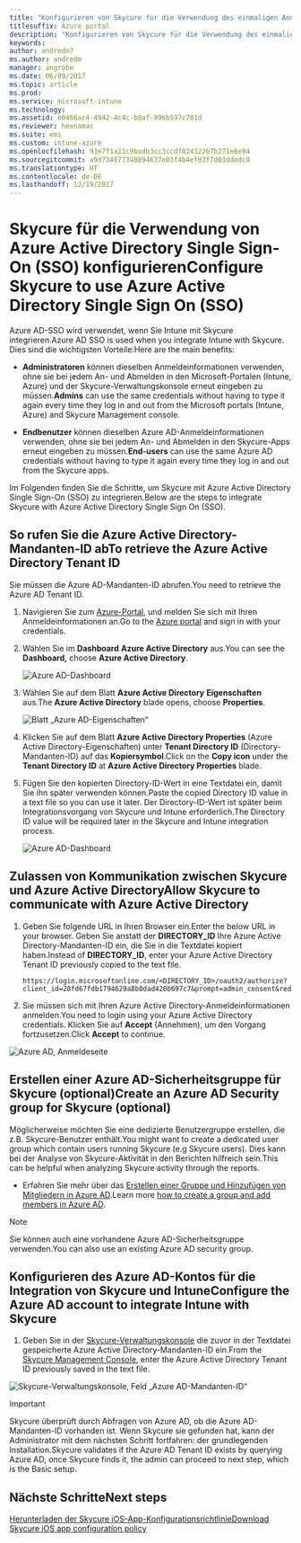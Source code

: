 ```yaml
---
title: "Konfigurieren von Skycure für die Verwendung des einmaligen Anmeldens von Azure AD mit Intune"
titlesuffix: Azure portal
description: "Konfigurieren von Skycure für die Verwendung des einmaligen Anmeldens von Azure AD mit Intune"
keywords: 
author: andredm7
ms.author: andredm
manager: angrobe
ms.date: 06/09/2017
ms.topic: article
ms.prod: 
ms.service: microsoft-intune
ms.technology: 
ms.assetid: e0466ac4-4942-4c4c-b8af-996b597c701d
ms.reviewer: heenamac
ms.suite: ems
ms.custom: intune-azure
ms.openlocfilehash: 93e7f1a21c9badb3cc3ccdf02432267b271e6e94
ms.sourcegitcommit: a9d734877340894637e03f4b4ef83f7d01ddedc8
ms.translationtype: HT
ms.contentlocale: de-DE
ms.lasthandoff: 12/19/2017
---
```

# <a name="configure-skycure-to-use-azure-active-directory-single-sign-on-sso"></a><span data-ttu-id="ea673-103">Skycure für die Verwendung von Azure Active Directory Single Sign-On (SSO) konfigurieren</span><span class="sxs-lookup"><span data-stu-id="ea673-103">Configure Skycure to use Azure Active Directory Single Sign On (SSO)</span></span>

<span data-ttu-id="ea673-104">Azure AD-SSO wird verwendet, wenn Sie Intune mit Skycure integrieren.</span><span class="sxs-lookup"><span data-stu-id="ea673-104">Azure AD SSO is used when you integrate Intune with Skycure.</span></span> <span data-ttu-id="ea673-105">Dies sind die wichtigsten Vorteile:</span><span class="sxs-lookup"><span data-stu-id="ea673-105">Here are the main benefits:</span></span>

-   <span data-ttu-id="ea673-106">**Administratoren** können dieselben Anmeldeinformationen verwenden, ohne sie bei jedem An- und Abmelden in den Microsoft-Portalen (Intune, Azure) und der Skycure-Verwaltungskonsole erneut eingeben zu müssen.</span><span class="sxs-lookup"><span data-stu-id="ea673-106">**Admins** can use the same credentials without having to type it again every time they log in and out from the Microsoft portals (Intune, Azure) and Skycure Management console.</span></span>

-   <span data-ttu-id="ea673-107">**Endbenutzer** können dieselben Azure AD-Anmeldeinformationen verwenden, ohne sie bei jedem An- und Abmelden in den Skycure-Apps erneut eingeben zu müssen.</span><span class="sxs-lookup"><span data-stu-id="ea673-107">**End-users** can use the same Azure AD credentials without having to type it again every time they log in and out from the Skycure apps.</span></span>

<span data-ttu-id="ea673-108">Im Folgenden finden Sie die Schritte, um Skycure mit Azure Active Directory Single Sign-On (SSO) zu integrieren.</span><span class="sxs-lookup"><span data-stu-id="ea673-108">Below are the steps to integrate Skycure with Azure Active Directory Single Sign On (SSO).</span></span>

## <a name="to-retrieve-the-azure-active-directory-tenant-id"></a><span data-ttu-id="ea673-109">So rufen Sie die Azure Active Directory-Mandanten-ID ab</span><span class="sxs-lookup"><span data-stu-id="ea673-109">To retrieve the Azure Active Directory Tenant ID</span></span>

<span data-ttu-id="ea673-110">Sie müssen die Azure AD-Mandanten-ID abrufen.</span><span class="sxs-lookup"><span data-stu-id="ea673-110">You need to retrieve the Azure AD Tenant ID.</span></span>

1.  <span data-ttu-id="ea673-111">Navigieren Sie zum [Azure-Portal](https://portal.azure.com/), und melden Sie sich mit Ihren Anmeldeinformationen an.</span><span class="sxs-lookup"><span data-stu-id="ea673-111">Go to the [Azure portal](https://portal.azure.com/) and sign in with your credentials.</span></span>

2.  <span data-ttu-id="ea673-112">Wählen Sie im **Dashboard** **Azure Active Directory** aus.</span><span class="sxs-lookup"><span data-stu-id="ea673-112">You can see the **Dashboard,** choose **Azure Active Directory**.</span></span>

    ![Azure AD-Dashboard](./media/skycure-sso-1.png)

3.  <span data-ttu-id="ea673-114">Wählen Sie auf dem Blatt **Azure Active Directory** **Eigenschaften** aus.</span><span class="sxs-lookup"><span data-stu-id="ea673-114">The **Azure Active Directory** blade opens, choose **Properties**.</span></span>

    ![Blatt „Azure AD-Eigenschaften“](./media/skycure-sso-2.png)

4.  <span data-ttu-id="ea673-116">Klicken Sie auf dem Blatt **Azure Active Directory Properties** (Azure Active Directory-Eigenschaften) unter **Tenant Directory ID** (Directory-Mandanten-ID) auf das **Kopiersymbol**.</span><span class="sxs-lookup"><span data-stu-id="ea673-116">Click on the **Copy icon** under the **Tenant Directory ID** at **Azure Active Directory Properties** blade.</span></span>

5. <span data-ttu-id="ea673-117">Fügen Sie den kopierten Directory-ID-Wert in eine Textdatei ein, damit Sie ihn später verwenden können.</span><span class="sxs-lookup"><span data-stu-id="ea673-117">Paste the copied Directory ID value in a text file so you can use it later.</span></span> <span data-ttu-id="ea673-118">Der Directory-ID-Wert ist später beim Integrationsvorgang von Skycure und Intune erforderlich.</span><span class="sxs-lookup"><span data-stu-id="ea673-118">The Directory ID value will be required later in the Skycure and Intune integration process.</span></span>

    ![Azure AD-Dashboard](./media/skycure-sso-3.png)

## <a name="allow-skycure-to-communicate-with-azure-active-directory"></a><span data-ttu-id="ea673-120">Zulassen von Kommunikation zwischen Skycure und Azure Active Directory</span><span class="sxs-lookup"><span data-stu-id="ea673-120">Allow Skycure to communicate with Azure Active Directory</span></span>

1.  <span data-ttu-id="ea673-121">Geben Sie folgende URL in Ihren Browser ein.</span><span class="sxs-lookup"><span data-stu-id="ea673-121">Enter the below URL in your browser.</span></span> <span data-ttu-id="ea673-122">Geben Sie anstatt der **DIRECTORY_ID** Ihre Azure Active Directory-Mandanten-ID ein, die Sie in die Textdatei kopiert haben.</span><span class="sxs-lookup"><span data-stu-id="ea673-122">Instead of **DIRECTORY_ID**, enter your Azure Active Directory Tenant ID previously copied to the text file.</span></span>

        https://login.microsoftonline.com/<DIRECTORY_ID>/oauth2/authorize?client_id=28fd67fdb1794629a8b0dad420b697c7&prompt=admin_consent&redirect_uri=https%3A%2F%2Fmc.skycure.com%2Fapi%2Fexternal%2Fmdm%2Faad_app_consent%2Fmanagement_callback&response_type=code

2.  <span data-ttu-id="ea673-123">Sie müssen sich mit Ihren Azure Active Directory-Anmeldeinformationen anmelden.</span><span class="sxs-lookup"><span data-stu-id="ea673-123">You need to login using your Azure Active Directory credentials.</span></span> <span data-ttu-id="ea673-124">Klicken Sie auf **Accept** (Annehmen), um den Vorgang fortzusetzen.</span><span class="sxs-lookup"><span data-stu-id="ea673-124">Click **Accept** to continue.</span></span>

![Azure AD, Anmeldeseite](./media/skycure-sso-4.png)

## <a name="create-an-azure-ad-security-group-for-skycure-optional"></a><span data-ttu-id="ea673-126">Erstellen einer Azure AD-Sicherheitsgruppe für Skycure (optional)</span><span class="sxs-lookup"><span data-stu-id="ea673-126">Create an Azure AD Security group for Skycure (optional)</span></span>

<span data-ttu-id="ea673-127">Möglicherweise möchten Sie eine dedizierte Benutzergruppe erstellen, die z.B. Skycure-Benutzer enthält.</span><span class="sxs-lookup"><span data-stu-id="ea673-127">You might want to create a dedicated user group which contain users running Skycure (e.g Skycure users).</span></span> <span data-ttu-id="ea673-128">Dies kann bei der Analyse von Skycure-Aktivität in den Berichten hilfreich sein.</span><span class="sxs-lookup"><span data-stu-id="ea673-128">This can be helpful when analyzing Skycure activity through the reports.</span></span>

-   <span data-ttu-id="ea673-129">Erfahren Sie mehr über das [Erstellen einer Gruppe und Hinzufügen von Mitgliedern in Azure AD](https://docs.microsoft.com/azure/active-directory/active-directory-groups-create-azure-portal).</span><span class="sxs-lookup"><span data-stu-id="ea673-129">Learn more [how to create a group and add members in Azure AD](https://docs.microsoft.com/azure/active-directory/active-directory-groups-create-azure-portal).</span></span>

> [!NOTE] 
> <span data-ttu-id="ea673-130">Sie können auch eine vorhandene Azure AD-Sicherheitsgruppe verwenden.</span><span class="sxs-lookup"><span data-stu-id="ea673-130">You can also use an existing Azure AD security group.</span></span>

## <a name="configure-the-azure-ad-account-to-integrate-intune-with-skycure"></a><span data-ttu-id="ea673-131">Konfigurieren des Azure AD-Kontos für die Integration von Skycure und Intune</span><span class="sxs-lookup"><span data-stu-id="ea673-131">Configure the Azure AD account to integrate Intune with Skycure</span></span>

1.  <span data-ttu-id="ea673-132">Geben Sie in der [Skycure-Verwaltungskonsole](https://aad.skycure.com/) die zuvor in der Textdatei gespeicherte Azure Active Directory-Mandanten-ID ein.</span><span class="sxs-lookup"><span data-stu-id="ea673-132">From the [Skycure Management Console](https://aad.skycure.com/), enter the Azure Active Directory Tenant ID previously saved in the text file.</span></span>

![Skycure-Verwaltungskonsole, Feld „Azure AD-Mandanten-ID“](./media/skycure-sso-5.png)

> [!IMPORTANT] 
> <span data-ttu-id="ea673-134">Skycure überprüft durch Abfragen von Azure AD, ob die Azure AD-Mandanten-ID vorhanden ist. Wenn Skycure sie gefunden hat, kann der Administrator mit dem nächsten Schritt fortfahren: der grundlegenden Installation.</span><span class="sxs-lookup"><span data-stu-id="ea673-134">Skycure validates if the Azure AD Tenant ID exists by querying Azure AD, once Skycure finds it, the admin can proceed to next step, which is the Basic setup.</span></span>

## <a name="next-steps"></a><span data-ttu-id="ea673-135">Nächste Schritte</span><span class="sxs-lookup"><span data-stu-id="ea673-135">Next steps</span></span>

[<span data-ttu-id="ea673-136">Herunterladen der Skycure iOS-App-Konfigurationsrichtlinie</span><span class="sxs-lookup"><span data-stu-id="ea673-136">Download Skycure iOS app configuration policy</span></span>](skycure-ios-app-configuration-policy-download.md)
